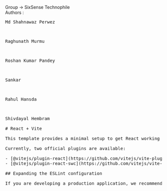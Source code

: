 Group ->   SixSense Technophile
<br>
Authors :<br>
 <pre>Md Shahnawaz Perwez<br>
 <pre>Raghunath Murmu<br>
 <pre>Roshan Kumar Pandey<br>
 <pre>Sankar <br>
 <pre>Rahul Hansda<br>
 <pre>Shivdayal Hembram<br>
# React + Vite

This template provides a minimal setup to get React working in Vite with HMR and some ESLint rules.

Currently, two official plugins are available:

- [@vitejs/plugin-react](https://github.com/vitejs/vite-plugin-react/blob/main/packages/plugin-react/README.md) uses [Babel](https://babeljs.io/) for Fast Refresh
- [@vitejs/plugin-react-swc](https://github.com/vitejs/vite-plugin-react-swc) uses [SWC](https://swc.rs/) for Fast Refresh

## Expanding the ESLint configuration

If you are developing a production application, we recommend using TypeScript and enable type-aware lint rules. Check out the [TS template](https://github.com/vitejs/vite/tree/main/packages/create-vite/template-react-ts) to integrate TypeScript and [`typescript-eslint`](https://typescript-eslint.io) in your project.
